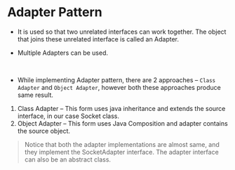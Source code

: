 # Adapter Pattern

- It is used so that two unrelated interfaces can work together. The object that joins these unrelated interface is called an Adapter.

- Multiple Adapters can be used.

<br />

- While implementing Adapter pattern, there are 2 approaches – `Class
  Adapter` and `Object Adapter`, however both these approaches produce same
  result.

1. Class Adapter – This form uses java inheritance and extends the
   source interface, in our case Socket class.
2. Object Adapter – This form uses Java Composition and adapter
   contains the source object.

> Notice that both the adapter implementations are almost same, and they
implement the SocketAdapter interface. The adapter interface can also be an
abstract class.
